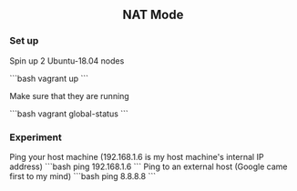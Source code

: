 <h2 align="center">NAT Mode</h2>
<h3>Set up</h3>
<p>Spin up 2 Ubuntu-18.04 nodes</p>
```bash
vagrant up
```
<p>Make sure that they are running</p>
```bash
vagrant global-status
```
<h3>Experiment</h3>
Ping your host machine (192.168.1.6 is my host machine's internal IP address)
```bash
ping 192.168.1.6
```
Ping to an external host (Google came first to my mind)
```bash
ping 8.8.8.8
```